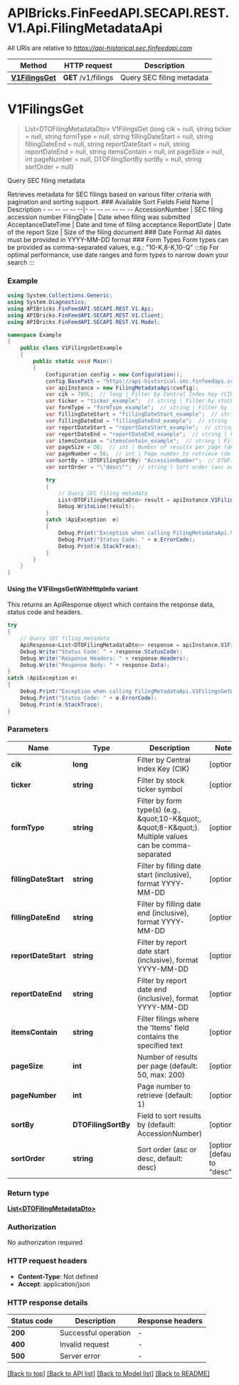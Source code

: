 # APIBricks.FinFeedAPI.SECAPI.REST.V1.Api.FilingMetadataApi

All URIs are relative to *https://api-historical.sec.finfeedapi.com*

| Method | HTTP request | Description |
|--------|--------------|-------------|
| [**V1FilingsGet**](FilingMetadataApi.md#v1filingsget) | **GET** /v1/filings | Query SEC filing metadata |

<a id="v1filingsget"></a>
# **V1FilingsGet**
> List&lt;DTOFilingMetadataDto&gt; V1FilingsGet (long cik = null, string ticker = null, string formType = null, string fillingDateStart = null, string fillingDateEnd = null, string reportDateStart = null, string reportDateEnd = null, string itemsContain = null, int pageSize = null, int pageNumber = null, DTOFilingSortBy sortBy = null, string sortOrder = null)

Query SEC filing metadata

Retrieves metadata for SEC filings based on various filter criteria with pagination and sorting support.    ### Available Sort Fields    Field Name | Description  - -- -- -- -- --|- -- -- -- -- -- --  AccessionNumber | SEC filing accession number  FilingDate | Date when filing was submitted  AcceptanceDateTime | Date and time of filing acceptance  ReportDate | Date of the report  Size | Size of the filing document    ### Date Format  All dates must be provided in YYYY-MM-DD format    ### Form Types  Form types can be provided as comma-separated values, e.g.: \"10-K,8-K,10-Q\"    :::tip  For optimal performance, use date ranges and form types to narrow down your search  :::

### Example
```csharp
using System.Collections.Generic;
using System.Diagnostics;
using APIBricks.FinFeedAPI.SECAPI.REST.V1.Api;
using APIBricks.FinFeedAPI.SECAPI.REST.V1.Client;
using APIBricks.FinFeedAPI.SECAPI.REST.V1.Model;

namespace Example
{
    public class V1FilingsGetExample
    {
        public static void Main()
        {
            Configuration config = new Configuration();
            config.BasePath = "https://api-historical.sec.finfeedapi.com";
            var apiInstance = new FilingMetadataApi(config);
            var cik = 789L;  // long | Filter by Central Index Key (CIK) (optional) 
            var ticker = "ticker_example";  // string | Filter by stock ticker symbol (optional) 
            var formType = "formType_example";  // string | Filter by form type(s) (e.g., \"10-K\", \"8-K\"). Multiple values can be comma-separated (optional) 
            var fillingDateStart = "fillingDateStart_example";  // string | Filter by filling date start (inclusive), format YYYY-MM-DD (optional) 
            var fillingDateEnd = "fillingDateEnd_example";  // string | Filter by filling date end (inclusive), format YYYY-MM-DD (optional) 
            var reportDateStart = "reportDateStart_example";  // string | Filter by report date start (inclusive), format YYYY-MM-DD (optional) 
            var reportDateEnd = "reportDateEnd_example";  // string | Filter by report date end (inclusive), format YYYY-MM-DD (optional) 
            var itemsContain = "itemsContain_example";  // string | Filter filings where the 'Items' field contains the specified text (optional) 
            var pageSize = 56;  // int | Number of results per page (default: 50, max: 200) (optional) 
            var pageNumber = 56;  // int | Page number to retrieve (default: 1) (optional) 
            var sortBy = (DTOFilingSortBy) "AccessionNumber";  // DTOFilingSortBy | Field to sort results by (default: AccessionNumber) (optional) 
            var sortOrder = "\"desc\"";  // string | Sort order (asc or desc, default: desc) (optional)  (default to "desc")

            try
            {
                // Query SEC filing metadata
                List<DTOFilingMetadataDto> result = apiInstance.V1FilingsGet(cik, ticker, formType, fillingDateStart, fillingDateEnd, reportDateStart, reportDateEnd, itemsContain, pageSize, pageNumber, sortBy, sortOrder);
                Debug.WriteLine(result);
            }
            catch (ApiException  e)
            {
                Debug.Print("Exception when calling FilingMetadataApi.V1FilingsGet: " + e.Message);
                Debug.Print("Status Code: " + e.ErrorCode);
                Debug.Print(e.StackTrace);
            }
        }
    }
}
```

#### Using the V1FilingsGetWithHttpInfo variant
This returns an ApiResponse object which contains the response data, status code and headers.

```csharp
try
{
    // Query SEC filing metadata
    ApiResponse<List<DTOFilingMetadataDto>> response = apiInstance.V1FilingsGetWithHttpInfo(cik, ticker, formType, fillingDateStart, fillingDateEnd, reportDateStart, reportDateEnd, itemsContain, pageSize, pageNumber, sortBy, sortOrder);
    Debug.Write("Status Code: " + response.StatusCode);
    Debug.Write("Response Headers: " + response.Headers);
    Debug.Write("Response Body: " + response.Data);
}
catch (ApiException e)
{
    Debug.Print("Exception when calling FilingMetadataApi.V1FilingsGetWithHttpInfo: " + e.Message);
    Debug.Print("Status Code: " + e.ErrorCode);
    Debug.Print(e.StackTrace);
}
```

### Parameters

| Name | Type | Description | Notes |
|------|------|-------------|-------|
| **cik** | **long** | Filter by Central Index Key (CIK) | [optional]  |
| **ticker** | **string** | Filter by stock ticker symbol | [optional]  |
| **formType** | **string** | Filter by form type(s) (e.g., \&quot;10-K\&quot;, \&quot;8-K\&quot;). Multiple values can be comma-separated | [optional]  |
| **fillingDateStart** | **string** | Filter by filling date start (inclusive), format YYYY-MM-DD | [optional]  |
| **fillingDateEnd** | **string** | Filter by filling date end (inclusive), format YYYY-MM-DD | [optional]  |
| **reportDateStart** | **string** | Filter by report date start (inclusive), format YYYY-MM-DD | [optional]  |
| **reportDateEnd** | **string** | Filter by report date end (inclusive), format YYYY-MM-DD | [optional]  |
| **itemsContain** | **string** | Filter filings where the &#39;Items&#39; field contains the specified text | [optional]  |
| **pageSize** | **int** | Number of results per page (default: 50, max: 200) | [optional]  |
| **pageNumber** | **int** | Page number to retrieve (default: 1) | [optional]  |
| **sortBy** | **DTOFilingSortBy** | Field to sort results by (default: AccessionNumber) | [optional]  |
| **sortOrder** | **string** | Sort order (asc or desc, default: desc) | [optional] [default to &quot;desc&quot;] |

### Return type

[**List&lt;DTOFilingMetadataDto&gt;**](DTOFilingMetadataDto.md)

### Authorization

No authorization required

### HTTP request headers

 - **Content-Type**: Not defined
 - **Accept**: application/json


### HTTP response details
| Status code | Description | Response headers |
|-------------|-------------|------------------|
| **200** | Successful operation |  -  |
| **400** | Invalid request |  -  |
| **500** | Server error |  -  |

[[Back to top]](#) [[Back to API list]](../../README.md#documentation-for-api-endpoints) [[Back to Model list]](../../README.md#documentation-for-models) [[Back to README]](../../README.md)

